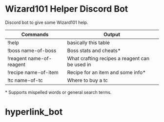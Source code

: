 # Wizard101 Helper Discord Bot
Discord bot to give some Wizard101 help.

Commands | Output
------------ | -------------
!help | basically this table
!boss name-of-boss | Boss stats and cheats*
!reagent name-of-reagent | What crafting recipes a reagent can be used in
!recipe name-of-item | Recipe for an item and some info*
!tc name-of-tc | Where to buy a tc

\* Supports mispelled words or general search terms.
# hyperlink_bot
